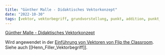 ```yaml
---
title: "Günther Malle - Didaktisches Vektorkonzept"
date: "2022-10-30"
tags: [vektor, vektorbegriff, grundvorstellung, punkt, addition, punkt_vektoraddtition, pfeilklassen, äquivalenzklassen, ortsvektor, malle, didaktik, lineare_algebra, analytische_geometrie, einführung, youtube, flip_the_classroom]
---
```

[Günther Malle - Didaktisches Vektorkonzept](https://www.oemg.ac.at/DK/Didaktikhefte/2007%20Band%2040/VortragMalle.pdf)


Wird angewendet in der [Einführung von Vektoren von Flip the Classroom](https://www.youtube.com/watch?v=707drstuWkc).
Siehe auch [[Henn_Filler_Vektorbegriff]].

 